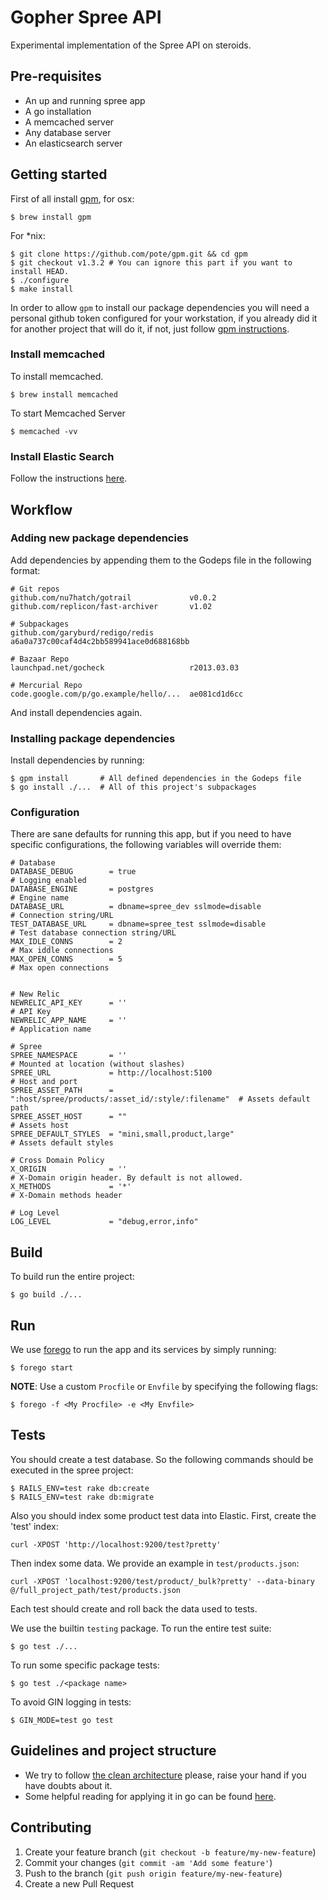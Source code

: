 # Gopher Spree API

Experimental implementation of the Spree API on steroids.

## Pre-requisites

- An up and running spree app
- A go installation
- A memcached server
- Any database server
- An elasticsearch server

## Getting started

First of all install [gpm](https://github.com/pote/gpm), for osx:

    $ brew install gpm

For *nix:

    $ git clone https://github.com/pote/gpm.git && cd gpm
    $ git checkout v1.3.2 # You can ignore this part if you want to install HEAD.
    $ ./configure
    $ make install

In order to allow `gpm` to install our package dependencies
you will need a personal github token configured for your workstation,
if you already did it for another project that will do it, if not, just
follow [gpm instructions](https://github.com/pote/gpm#private-repos).

### Install memcached

To install memcached.

    $ brew install memcached

To start Memcached Server

    $ memcached -vv

### Install Elastic Search

Follow the instructions [here](https://www.elastic.co/guide/en/elasticsearch/reference/current/_installation.html).

## Workflow

### Adding new package dependencies

Add dependencies by appending them to the Godeps file in the following
format:

    # Git repos
    github.com/nu7hatch/gotrail             v0.0.2
    github.com/replicon/fast-archiver       v1.02

    # Subpackages
    github.com/garyburd/redigo/redis        a6a0a737c00caf4d4c2bb589941ace0d688168bb

    # Bazaar Repo
    launchpad.net/gocheck                   r2013.03.03

    # Mercurial Repo
    code.google.com/p/go.example/hello/...  ae081cd1d6cc

And install dependencies again.

### Installing package dependencies

Install dependencies by running:

    $ gpm install       # All defined dependencies in the Godeps file
    $ go install ./...  # All of this project's subpackages


### Configuration

There are sane defaults for running this app, but if you need to have
specific configurations, the following variables will override them:

```
# Database
DATABASE_DEBUG        = true                                               # Logging enabled
DATABASE_ENGINE       = postgres                                           # Engine name
DATABASE_URL          = dbname=spree_dev sslmode=disable                   # Connection string/URL
TEST_DATABASE_URL     = dbname=spree_test sslmode=disable                  # Test database connection string/URL
MAX_IDLE_CONNS        = 2                                                  # Max iddle connections
MAX_OPEN_CONNS        = 5                                                  # Max open connections


# New Relic
NEWRELIC_API_KEY      = ''                                                 # API Key
NEWRELIC_APP_NAME     = ''                                                 # Application name

# Spree
SPREE_NAMESPACE       = ''                                                 # Mounted at location (without slashes)
SPREE_URL             = http://localhost:5100                              # Host and port
SPREE_ASSET_PATH      = ":host/spree/products/:asset_id/:style/:filename"  # Assets default path
SPREE_ASSET_HOST      = ""                                                 # Assets host
SPREE_DEFAULT_STYLES  = "mini,small,product,large"                         # Assets default styles

# Cross Domain Policy
X_ORIGIN              = ''                                                 # X-Domain origin header. By default is not allowed.
X_METHODS             = '*'                                                # X-Domain methods header

# Log Level
LOG_LEVEL             = "debug,error,info"
```

## Build

To build run the entire project:

    $ go build ./...

## Run

We use [forego](http://github.com/ddollar/forego) to run the app and
its services by simply running:

    $ forego start

**NOTE**: Use a custom `Procfile` or `Envfile` by specifying the
following flags:

    $ forego -f <My Procfile> -e <My Envfile>

## Tests

  You should create a test database. So the following commands should be executed in the spree project:

    $ RAILS_ENV=test rake db:create
    $ RAILS_ENV=test rake db:migrate

  Also you should index some product test data into Elastic. First, create the 'test' index:

    curl -XPOST 'http://localhost:9200/test?pretty'

  Then index some data. We provide an example in `test/products.json`:

    curl -XPOST 'localhost:9200/test/product/_bulk?pretty' --data-binary @/full_project_path/test/products.json

Each test should create and roll back the data used to tests.

  We use the builtin `testing` package. To run the entire test suite:

    $ go test ./...

  To run some specific package tests:

    $ go test ./<package name>

  To avoid GIN logging in tests:

    $ GIN_MODE=test go test


## Guidelines and project structure

- We try to follow [the clean
architecture](http://blog.8thlight.com/uncle-bob/2012/08/13/the-clean-architecture.html) please, raise your hand if you have doubts about it.
- Some helpful reading for applying it in go can be found
[here](http://manuel.kiessling.net/2012/09/28/applying-the-clean-architecture-to-go-applications).

## Contributing

1. Create your feature branch (`git checkout -b feature/my-new-feature`)
2. Commit your changes (`git commit -am 'Add some feature'`)
3. Push to the branch (`git push origin feature/my-new-feature`)
4. Create a new Pull Request
